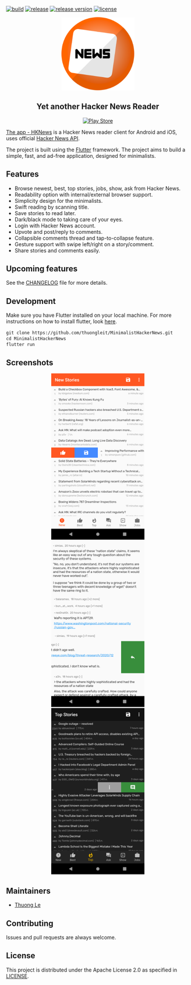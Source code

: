 [![build](https://github.com/thuongleit/MinimalistHackerNews/workflows/build/badge.svg?branch=master)][Build Status]
[![release](https://github.com/thuongleit/MinimalistHackerNews/workflows/release/badge.svg)][Release Status]
[![release version](https://img.shields.io/github/v/release/thuongleit/MinimalistHackerNews?include_prereleases)][Release version]
[![license](https://img.shields.io/github/license/thuongleit/MinimalistHackerNews)][License]

<p align="center">
  <img src="https://raw.githubusercontent.com/thuongleit/MinimalistHackerNews/master/screenshots/icon.png" width="200" alt="HKNews">
</p>
<h2 align="center">Yet another Hacker News Reader</h2>

<p align="center">
  <a href="https://play.google.com/store/apps/details?id=vifi.services.hknews&referrer=utm_source%3Dgithub
">
    <img src="https://play.google.com/intl/en_us/badges/images/badge_new.png" alt="Play Store">
  </a>
</p>

[The app - HKNews][Play Store] is a Hacker News reader client for Android and iOS, uses
official [Hacker News API].

The project is built using the [Flutter] framework. The project aims
to build a simple, fast, and ad-free application, designed for minimalists.

<!-- [![Get it on Google Play][Play Store Badge]][Play Store] -->

## Features

- Browse newest, best, top stories, jobs, show, ask from Hacker News.
- Readability option with internal/external browser support.
- Simplicity design for the minimalists.
- Swift reading by scanning title.
- Save stories to read later.
- Dark/black mode to taking care of your eyes.
- Login with Hacker News account.
- Upvote and post/reply to comments.
- Collapsible comments thread and tap-to-collapse feature.
- Gesture support with swipe left/right on a story/comment.
- Share stories and comments easily.

## Upcoming features

See the [CHANGELOG] file for more details.

## Development

Make sure you have Flutter installed on your local machine. For more
instructions on how to install flutter, look [here][Flutter installation].

<!-- The app is using Firebase Crashlytics service. Create a Firebase project using -->
<!-- the [Firebase Developer Console]. Then setting up Configure the project with -->
<!-- `google-services.json` -->

```
git clone https://github.com/thuongleit/MinimalistHackerNews.git
cd MinimalistHackerNews
flutter run
```

## Screenshots

<p align="center">
  <img src="https://raw.githubusercontent.com/thuongleit/MinimalistHackerNews/master/screenshots/device-1.png" width="256" hspace="4">
  <img src="https://raw.githubusercontent.com/thuongleit/MinimalistHackerNews/master/screenshots/device-2.png" width="256" hspace="4">
  <img src="https://raw.githubusercontent.com/thuongleit/MinimalistHackerNews/master/screenshots/device-3.png" width="256" hspace="4">
</p>

## Maintainers

- [Thuong Le](https://github.com/thuongleit)

## Contributing

Issues and pull requests are always welcome.

## License

This project is distributed under the Apache License 2.0 as specified in [LICENSE].


[Build Status]: https://github.com/thuongleit/MinimalistHackerNews/actions?query=workflow%3Abuild
[Release Status]: https://github.com/thuongleit/MinimalistHackerNews/actions?query=workflow%3Arelease
[Release version]: https://github.com/thuongleit/MinimalistHackerNews/releases
[License]: https://github.com/thuongleit/MinimalistHackerNews/blob/master/LICENSE
[Changelog]: https://github.com/thuongleit/MinimalistHackerNews/blob/master/CHANGELOG.md
[Play Store]: https://play.google.com/store/apps/details?id=vifi.services.hknews&referrer=utm_source%3Dgithub
[Play Store Badge]: https://play.google.com/intl/en_us/badges/images/badge_new.png
[Hacker News API]: https://github.com/HackerNews/API
[Flutter]: https://flutter.dev
[Flutter installation]: https://flutter.io/docs/get-started/install
[Firebase Developer Console]: https://console.firebase.google.com
